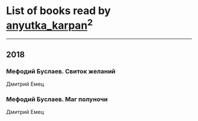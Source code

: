 # List of books read by [anyutka_karpan](http://vk.com/id59793548)<sup>2</sup>
---

## 2018

### Мефодий Буслаев. Свиток желаний
Дмитрий Емец


### Мефодий Буслаев. Маг полуночи
Дмитрий Емец



